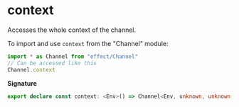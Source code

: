 # context

Accesses the whole context of the channel.

To import and use `context` from the "Channel" module:

```ts
import * as Channel from "effect/Channel"
// Can be accessed like this
Channel.context
```

**Signature**

```ts
export declare const context: <Env>() => Channel<Env, unknown, unknown, unknown, never, never, Context.Context<Env>>
```
